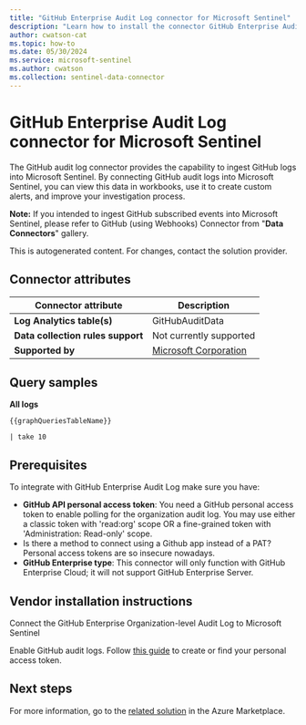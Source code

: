```yaml
---
title: "GitHub Enterprise Audit Log connector for Microsoft Sentinel"
description: "Learn how to install the connector GitHub Enterprise Audit Log to connect your data source to Microsoft Sentinel."
author: cwatson-cat
ms.topic: how-to
ms.date: 05/30/2024
ms.service: microsoft-sentinel
ms.author: cwatson
ms.collection: sentinel-data-connector
---
```


# GitHub Enterprise Audit Log connector for Microsoft Sentinel

The GitHub audit log connector provides the capability to ingest GitHub logs into Microsoft Sentinel. By connecting GitHub audit logs into Microsoft Sentinel, you can view this data in workbooks, use it to create custom alerts, and improve your investigation process. 

 **Note:** If you intended to ingest GitHub subscribed events into Microsoft Sentinel, please refer to GitHub (using Webhooks) Connector from "**Data Connectors**" gallery.

This is autogenerated content. For changes, contact the solution provider.

## Connector attributes

| Connector attribute | Description |
| --- | --- |
| **Log Analytics table(s)** | GitHubAuditData<br/> |
| **Data collection rules support** | Not currently supported |
| **Supported by** | [Microsoft Corporation](https://support.microsoft.com) |

## Query samples

**All logs**

   ```kusto
{{graphQueriesTableName}}
 
   | take 10
   ```



## Prerequisites

To integrate with GitHub Enterprise Audit Log make sure you have: 

- **GitHub API personal access token**: You need a GitHub personal access token to enable polling for the organization audit log. You may use either a classic token with 'read:org' scope OR a fine-grained token with 'Administration: Read-only' scope.
- Is there a method to connect using a Github app instead of a PAT? Personal access tokens are so insecure nowadays.
- **GitHub Enterprise type**: This connector will only function with GitHub Enterprise Cloud; it will not support GitHub Enterprise Server. 


## Vendor installation instructions

Connect the GitHub Enterprise Organization-level Audit Log to Microsoft Sentinel

Enable GitHub audit logs. 
 Follow [this guide](https://docs.github.com/en/github/authenticating-to-github/keeping-your-account-and-data-secure/creating-a-personal-access-token) to create or find your personal access token.




## Next steps

For more information, go to the [related solution](https://azuremarketplace.microsoft.com/en-us/marketplace/apps/microsoftcorporation1622712991604.sentinel4github?tab=Overview) in the Azure Marketplace.
